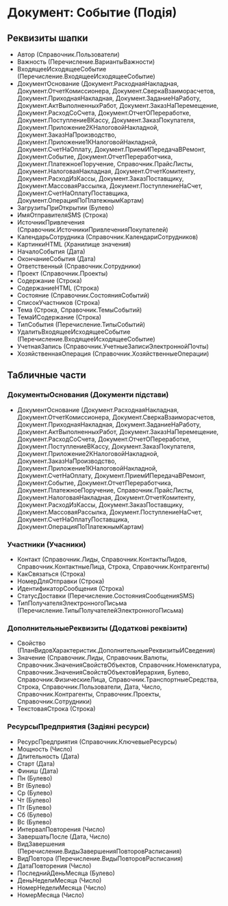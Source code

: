 ﻿# Документ: Событие (Подія)

## Реквизиты шапки

- Автор (Справочник.Пользователи)
- Важность (Перечисление.ВариантыВажности)
- ВходящееИсходящееСобытие (Перечисление.ВходящееИсходящееСобытие)
- ДокументОснование (Документ.РасходнаяНакладная, Документ.ОтчетКомиссионера, Документ.СверкаВзаиморасчетов, Документ.ПриходнаяНакладная, Документ.ЗаданиеНаРаботу, Документ.АктВыполненныхРабот, Документ.ЗаказНаПеремещение, Документ.РасходСоСчета, Документ.ОтчетОПереработке, Документ.ПоступлениеВКассу, Документ.ЗаказПокупателя, Документ.Приложение2КНалоговойНакладной, Документ.ЗаказНаПроизводство, Документ.Приложение1КНалоговойНакладной, Документ.СчетНаОплату, Документ.ПриемИПередачаВРемонт, Документ.Событие, Документ.ОтчетПереработчика, Документ.ПлатежноеПоручение, Справочник.ПрайсЛисты, Документ.НалоговаяНакладная, Документ.ОтчетКомитенту, Документ.РасходИзКассы, Документ.ЗаказПоставщику, Документ.МассоваяРассылка, Документ.ПоступлениеНаСчет, Документ.СчетНаОплатуПоставщика, Документ.ОперацияПоПлатежнымКартам)
- ЗагрузитьПриОткрытии (Булево)
- ИмяОтправителяSMS (Строка)
- ИсточникПривлечения (Справочник.ИсточникиПривлеченияПокупателей)
- КалендарьСотрудника (Справочник.КалендариСотрудников)
- КартинкиHTML (Хранилище значения)
- НачалоСобытия (Дата)
- ОкончаниеСобытия (Дата)
- Ответственный (Справочник.Сотрудники)
- Проект (Справочник.Проекты)
- Содержание (Строка)
- СодержаниеHTML (Строка)
- Состояние (Справочник.СостоянияСобытий)
- СписокУчастников (Строка)
- Тема (Строка, Справочник.ТемыСобытий)
- ТемаИСодержание (Строка)
- ТипСобытия (Перечисление.ТипыСобытий)
- УдалитьВходящееИсходящееСобытие (Перечисление.ВходящееИсходящееСобытие)
- УчетнаяЗапись (Справочник.УчетныеЗаписиЭлектроннойПочты)
- ХозяйственнаяОперация (Справочник.ХозяйственныеОперации)

## Табличные части

### ДокументыОснования (Документи підстави)

- ДокументОснование (Документ.РасходнаяНакладная, Документ.ОтчетКомиссионера, Документ.СверкаВзаиморасчетов, Документ.ПриходнаяНакладная, Документ.ЗаданиеНаРаботу, Документ.АктВыполненныхРабот, Документ.ЗаказНаПеремещение, Документ.РасходСоСчета, Документ.ОтчетОПереработке, Документ.ПоступлениеВКассу, Документ.ЗаказПокупателя, Документ.Приложение2КНалоговойНакладной, Документ.ЗаказНаПроизводство, Документ.Приложение1КНалоговойНакладной, Документ.СчетНаОплату, Документ.ПриемИПередачаВРемонт, Документ.Событие, Документ.ОтчетПереработчика, Документ.ПлатежноеПоручение, Справочник.ПрайсЛисты, Документ.НалоговаяНакладная, Документ.ОтчетКомитенту, Документ.РасходИзКассы, Документ.ЗаказПоставщику, Документ.МассоваяРассылка, Документ.ПоступлениеНаСчет, Документ.СчетНаОплатуПоставщика, Документ.ОперацияПоПлатежнымКартам)

### Участники (Учасники)

- Контакт (Справочник.Лиды, Справочник.КонтактыЛидов, Справочник.КонтактныеЛица, Строка, Справочник.Контрагенты)
- КакСвязаться (Строка)
- НомерДляОтправки (Строка)
- ИдентификаторСообщения (Строка)
- СтатусДоставки (Перечисление.СостоянияСообщенияSMS)
- ТипПолучателяЭлектронногоПисьма (Перечисление.ТипыПолучателейЭлектронногоПисьма)

### ДополнительныеРеквизиты (Додаткові реквізити)

- Свойство (ПланВидовХарактеристик.ДополнительныеРеквизитыИСведения)
- Значение (Справочник.Лиды, Справочник.Валюты, Справочник.ЗначенияСвойствОбъектов, Справочник.Номенклатура, Справочник.ЗначенияСвойствОбъектовИерархия, Булево, Справочник.ФизическиеЛица, Справочник.ТранспортныеСредства, Строка, Справочник.Пользователи, Дата, Число, Справочник.Контрагенты, Справочник.Проекты, Справочник.Сотрудники)
- ТекстоваяСтрока (Строка)

### РесурсыПредприятия (Задіяні ресурси)

- РесурсПредприятия (Справочник.КлючевыеРесурсы)
- Мощность (Число)
- Длительность (Дата)
- Старт (Дата)
- Финиш (Дата)
- Пн (Булево)
- Вт (Булево)
- Ср (Булево)
- Чт (Булево)
- Пт (Булево)
- Сб (Булево)
- Вс (Булево)
- ИнтервалПовторения (Число)
- ЗавершатьПосле (Дата, Число)
- ВидЗавершения (Перечисление.ВидыЗавершенияПовторовРасписания)
- ВидПовтора (Перечисление.ВидыПовторовРасписания)
- ДатаПовторения (Число)
- ПоследнийДеньМесяца (Булево)
- ДеньНеделиМесяца (Число)
- НомерНеделиМесяца (Число)
- НомерМесяца (Число)


